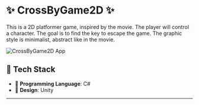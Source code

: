 # ✨ CrossByGame2D ✨
This is a 2D platformer game, inspired by the movie. The player will control a character. The goal is to find the key to escape the game. The graphic style is minimalist, abstract like in the movie.

![CrossByGame2D App](![screenshot](https://github.com/user-attachments/assets/726b7f88-605f-4d48-9c04-82548ff88a5b)
)



## 🚀 Tech Stack

- 🧩 **Programming Language**: C#
- 🎨 **Design**: Unity
---


